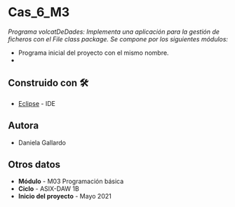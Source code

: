 # Cas_6_M3

_Programa volcatDeDades: Implementa una aplicación para la gestión de ficheros con el File class package. Se compone por los siguientes módulos:_

 * Programa inicial del proyecto con el mismo nombre. 
 *

## Construido con 🛠️
* [Eclipse](https://www.eclipse.org/downloads/) - IDE

## Autora

* Daniela Gallardo

## Otros datos

* **Módulo** - M03 Programación básica
* **Ciclo** - ASIX-DAW 1B
* **Inicio del proyecto** - Mayo 2021


